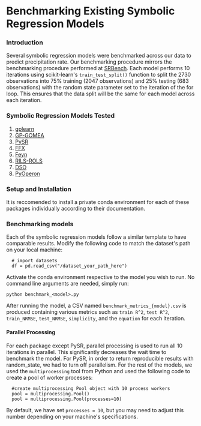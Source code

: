 # **Benchmarking Existing Symbolic Regression Models**

### **Introduction**
Several symbolic regression models were benchmarked across our data to predict precipitation rate. Our benchmarking procedure mirrors the benchmarking procedure performed at [SRBench](https://cavalab.org/srbench/). Each model performs 10 iterations using scikit-learn's `train_test_split()` function to split the 2730 observations into 75% training (2047 observations) and 25% testing (683 observations) with the random state parameter set to the iteration of the for loop. This ensures that the data split will be the same for each model across each iteration.

### **Symbolic Regression Models Tested**

1.   [gplearn](https://github.com/trevorstephens/gplearn)
2.   [GP-GOMEA](https://github.com/marcovirgolin/GP-GOMEA)
3.   [PySR](https://github.com/MilesCranmer/PySR)
4.   [FFX](https://github.com/natekupp/ffx)
5.   [Feyn](https://docs.abzu.ai/)
6.   [RILS-ROLS](https://github.com/kartelj/rils-rols)
7.   [DSO](https://github.com/dso-org/deep-symbolic-optimization)
8.   [PyOperon](https://github.com/heal-research/pyoperon)

### **Setup and Installation**
It is reccomended to install a private conda environment for each of these packages individually according to their documentation.

### **Benchmarking models**
Each of the symbolic regression models follow a similar template to have comparable results. Modify the following code to match the dataset's path on your local machine:
```
  # import datasets
  df = pd.read_csv("/dataset_your_path_here")
```

Activate the conda environment respective to the model you wish to run. No command line arguments are needed, simply run:
```
python benchmark_<model>.py

```

 After running the model, a CSV named `benchmark_metrics_{model}.csv` is produced containing various metrics such as `train R^2`, `test R^2`, `train_NRMSE`, `test_NRMSE`, `simplicity`, and the `equation` for each iteration.


#### **Parallel Processing**
For each package except PySR, parallel processing is used to run all 10 iterations in parallel. This significantly decreases the wait time to benchmark the model. For PySR, in order to return reproducible results with random_state, we had to turn off parallelism. For the rest of the models, we used the `multiprocessing` tool from Python and used the following code to create a pool of worker processes:
```
  #create multiprocessing Pool object with 10 process workers
  pool = multiprocessing.Pool()
  pool = multiprocessing.Pool(processes=10)
```
By default, we have set `processes = 10`, but you may need to adjust this number depending on your machine's specifications.



